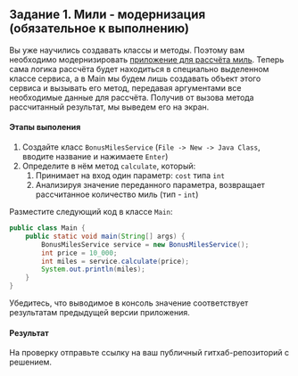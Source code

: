 ## Задание 1. Мили - модернизация (обязательное к выполнению)

Вы уже научились создавать классы и методы. Поэтому вам необходимо модернизировать [приложение для рассчёта миль](./PRIMITIVES.md). Теперь сама логика рассчёта будет находиться в специально выделенном классе сервиса, а в Main мы будем лишь создавать объект этого сервиса и вызывать его метод, передавая аргументами все необходимые данные для рассчёта. Получив от вызова метода рассчитанный результат, мы выведем его на экран.

#### Этапы выполения
1. Создайте класс `BonusMilesService` (`File -> New -> Java Class`, вводите название и нажимаете `Enter`)
1. Определите в нём метод `calculate`, который:
    1. Принимает на вход один параметр: `cost` типа `int`
    1. Анализируя значение переданного параметра, возвращает рассчитанное количество миль (тип - `int`)

Разместите следующий код в классе `Main`:

```java
public class Main {
    public static void main(String[] args) {
        BonusMilesService service = new BonusMilesService();
        int price = 10_000;
        int miles = service.calculate(price);
        System.out.println(miles);
    }
}
```

Убедитесь, что выводимое в консоль значение соответствует результатам предыдущей версии приложения.

#### Результат
На проверку отправьте ссылку на ваш публичный гитхаб-репозиторий с решением.